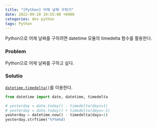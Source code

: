 ```yaml
---
title: "[Python] 어제 날짜 구하기"
date: 2022-09-28 19:55:00 +0900
categories: dev python
tags: Python
---
```


Python으로 어제 날짜를 구하려면 datetime 모듈의 timedelta 함수를 활용한다.

### Problem

Python으로 어제 날짜를 구하고 싶다.

### Solutio

[`datetime.timedelta()`](https://docs.python.org/library/datetime.html#timedelta-objects)를 이용한다.

```python
from datetime import date, datetime, timedelta

# yesterday = date.today() - timedelta(days=1)
# yesterday = date.today() + timedelta(days=-1)
yeaterday = datetime.now() - timedelta(days=1)
yesterday.strftime("%Y%m%d)
```
